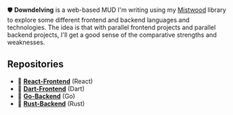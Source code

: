 🛡️ **Downdelving** is a web-based MUD I'm writing using my [Mistwood](https://github.com/ndouglas/mistwood/) library to explore some different frontend and backend languages and technologies. The idea is that with parallel frontend projects and parallel backend projects, I'll get a good sense of the comparative strengths and weaknesses.

## Repositories

- 🧪 **[React-Frontend](https://github.com/downdelving/react-frontend/)** (React)
- 🏹 **[Dart-Frontend](https://github.com/downdelving/dart-frontend/)** (Dart)
- 🐁 **[Go-Backend](https://github.com/downdelving/go-backend/)** (Go)
- 🦀 **[Rust-Backend](https://github.com/downdelving/rust-backend/)** (Rust)
